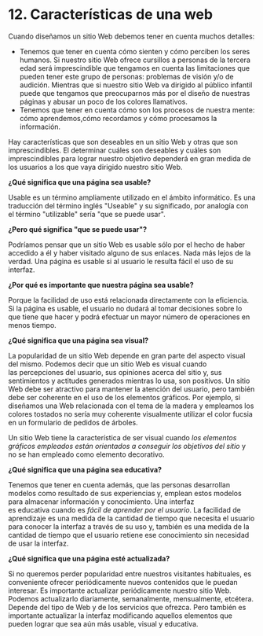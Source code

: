 # 12. **Características de una web**

Cuando diseñamos un sitio Web debemos tener en cuenta muchos detalles:

-   Tenemos que tener en cuenta cómo sienten y cómo perciben los seres humanos. Si nuestro sitio Web ofrece cursillos a personas de la tercera edad será imprescindible que tengamos en cuenta las limitaciones que pueden tener este grupo de personas: problemas de visión y/o de audición. Mientras que si nuestro sitio Web va dirigido al público infantil puede que tengamos que preocuparnos más por el diseño de nuestras páginas y abusar un poco de los colores llamativos.
-   Tenemos que tener en cuenta cómo son los procesos de nuestra mente: cómo aprendemos,cómo recordamos y cómo procesamos la información.

Hay características que son deseables en un sitio Web y otras que son imprescindibles. El determinar cuáles son deseables y cuáles son imprescindibles para lograr nuestro objetivo dependerá en gran medida de los usuarios a los que vaya dirigido nuestro sitio Web.

**¿Qué significa que una página sea usable?**

Usable es un término ampliamente utilizado en el ámbito informático. Es una traducción del término inglés "Useable" y su significado, por analogía con el término "utilizable" sería "que se puede usar".

**¿Pero qué significa "que se puede usar"?**

Podríamos pensar que un sitio Web es usable sólo por el hecho de haber accedido a él y haber visitado alguno de sus enlaces. Nada más lejos de la verdad. Una página es usable si al usuario le resulta fácil el uso de su interfaz.

**¿Por qué es importante que nuestra página sea usable?**

Porque la facilidad de uso está relacionada directamente con la eficiencia. Si la página es usable, el usuario no dudará al tomar decisiones sobre lo que tiene que hacer y podrá efectuar un mayor número de operaciones en menos tiempo.

**¿Qué significa que una página sea visual?**

La popularidad de un sitio Web depende en gran parte del aspecto visual del mismo. Podemos decir que un sitio Web es visual cuando las percepciones del usuario, sus opiniones acerca del sitio y, sus sentimientos y actitudes generados mientras lo usa, son positivos. Un sitio Web debe ser atractivo para mantener la atención del usuario, pero también debe ser coherente en el uso de los elementos gráficos. Por ejemplo, si diseñamos una Web relacionada con el tema de la madera y empleamos los colores tostados no sería muy coherente visualmente utilizar el color fucsia en un formulario de pedidos de árboles.

Un sitio Web tiene la característica de ser visual cuando *los elementos gráficos empleados están orientados a conseguir los objetivos del sitio* y no se han empleado como elemento decorativo.

**¿Qué significa que una página sea educativa?**

Tenemos que tener en cuenta además, que las personas desarrollan modelos como resultado de sus experiencias y, emplean estos modelos para almacenar información y conocimiento. Una interfaz es educativa cuando es *fácil de aprender por el usuario*. La facilidad de aprendizaje es una medida de la cantidad de tiempo que necesita el usuario para conocer la interfaz a través de su uso y, también es una medida de la cantidad de tiempo que el usuario retiene ese conocimiento sin necesidad de usar la interfaz.

**¿Qué significa que una página esté actualizada?**

Si no queremos perder popularidad entre nuestros visitantes habituales, es conveniente ofrecer periódicamente nuevos contenidos que le puedan interesar. Es importante actualizar periódicamente nuestro sitio Web. Podemos actualizarlo diariamente, semanalmente, mensualmente, etcétera. Depende del tipo de Web y de los servicios que ofrezca. Pero también es importante actualizar la interfaz modificando aquellos elementos que pueden lograr que sea aún más usable, visual y educativa.